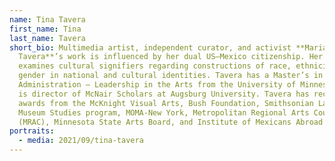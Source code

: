 ```yaml
---
name: Tina Tavera
first_name: Tina
last_name: Tavera
short_bio: Multimedia artist, independent curator, and activist **Maria Cristina
  Tavera**’s work is influenced by her dual US–Mexico citizenship. Her artwork
  examines cultural signifiers regarding constructions of race, ethnicity,
  gender in national and cultural identities. Tavera has a Master’s in Public
  Administration – Leadership in the Arts from the University of Minnesota and
  is director of McNair Scholars at Augsburg University. Tavera has received
  awards from the McKnight Visual Arts, Bush Foundation, Smithsonian Latino
  Museum Studies program, MOMA-New York, Metropolitan Regional Arts Council
  (MRAC), Minnesota State Arts Board, and Institute of Mexicans Abroad (IME).
portraits:
  - media: 2021/09/tina-tavera
---
```

